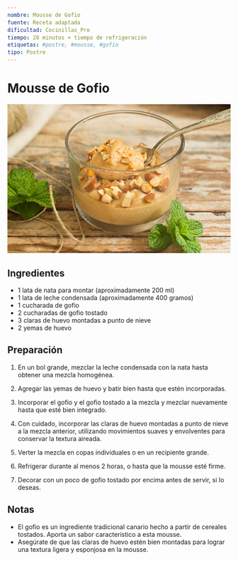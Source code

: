 ```yaml
---
nombre: Mousse de Gofio
fuente: Receta adaptada
dificultad: Cocinillas_Pro
tiempo: 20 minutos + tiempo de refrigeración
etiquetas: #postre, #mousse, #gofio
tipo: Postre
---
```


# Mousse de Gofio

![alt text](img/mousse-gofio.jpg)

## Ingredientes

- 1 lata de nata para montar (aproximadamente 200 ml)
- 1 lata de leche condensada (aproximadamente 400 gramos)
- 1 cucharada de gofio
- 2 cucharadas de gofio tostado
- 3 claras de huevo montadas a punto de nieve
- 2 yemas de huevo

## Preparación

1. En un bol grande, mezclar la leche condensada con la nata hasta obtener una mezcla homogénea.

2. Agregar las yemas de huevo y batir bien hasta que estén incorporadas.

3. Incorporar el gofio y el gofio tostado a la mezcla y mezclar nuevamente hasta que esté bien integrado.

4. Con cuidado, incorporar las claras de huevo montadas a punto de nieve a la mezcla anterior, utilizando movimientos suaves y envolventes para conservar la textura aireada.

5. Verter la mezcla en copas individuales o en un recipiente grande.

6. Refrigerar durante al menos 2 horas, o hasta que la mousse esté firme.

7. Decorar con un poco de gofio tostado por encima antes de servir, si lo deseas.

## Notas

- El gofio es un ingrediente tradicional canario hecho a partir de cereales tostados. Aporta un sabor característico a esta mousse.
- Asegúrate de que las claras de huevo estén bien montadas para lograr una textura ligera y esponjosa en la mousse.
